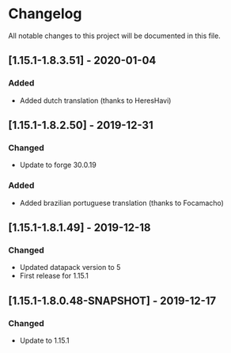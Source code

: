 # Changelog
All notable changes to this project will be documented in this file.

## [1.15.1-1.8.3.51] - 2020-01-04
### Added
 - Added dutch translation (thanks to HeresHavi)

## [1.15.1-1.8.2.50] - 2019-12-31
### Changed
 - Update to forge 30.0.19
 
### Added
 - Added brazilian portuguese translation (thanks to Focamacho)

## [1.15.1-1.8.1.49] - 2019-12-18
### Changed
 - Updated datapack version to 5
 - First release for 1.15.1

## [1.15.1-1.8.0.48-SNAPSHOT] - 2019-12-17
### Changed
 - Update to 1.15.1